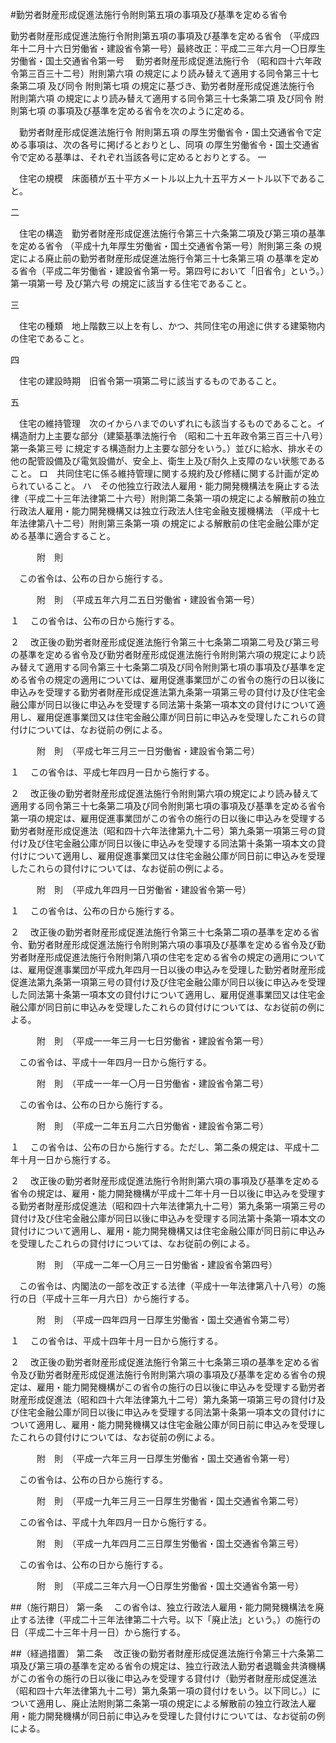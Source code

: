 #勤労者財産形成促進法施行令附則第五項の事項及び基準を定める省令



勤労者財産形成促進法施行令附則第五項の事項及び基準を定める省令
（平成四年十二月十六日労働省・建設省令第一号）最終改正：平成二三年六月一〇日厚生労働省・国土交通省令第一号
　勤労者財産形成促進法施行令
（昭和四十六年政令第三百三十二号）附則第六項
の規定により読み替えて適用する同令第三十七条第二項
及び同令
附則第七項
の規定に基づき、勤労者財産形成促進法施行令
附則第六項
の規定により読み替えて適用する同令第三十七条第二項
及び同令
附則第七項
の事項及び基準を定める省令を次のように定める。


　勤労者財産形成促進法施行令
附則第五項
の厚生労働省令・国土交通省令で定める事項は、次の各号に掲げるとおりとし、同項
の厚生労働省令・国土交通省令で定める基準は、それぞれ当該各号に定めるとおりとする。 
一

　住宅の規模　床面積が五十平方メートル以上九十五平方メートル以下であること。

二

　住宅の構造　勤労者財産形成促進法施行令第三十六条第二項及び第三項の基準を定める省令
（平成十九年厚生労働省・国土交通省令第一号）附則第三条
の規定による廃止前の勤労者財産形成促進法施行令第三十七条第三項
の基準を定める省令（平成二年労働省・建設省令第一号。第四号において「旧省令」という。）第一項第一号
及び第六号
の規定に該当する住宅であること。

三

　住宅の種類　地上階数三以上を有し、かつ、共同住宅の用途に供する建築物内の住宅であること。

四

　住宅の建設時期　旧省令第一項第二号に該当するものであること。

五

　住宅の維持管理　次のイからハまでのいずれにも該当するものであること。イ　構造耐力上主要な部分（建築基準法施行令
（昭和二十五年政令第三百三十八号）第一条第三号
に規定する構造耐力上主要な部分をいう。）並びに給水、排水その他の配管設備及び電気設備が、安全上、衛生上及び耐久上支障のない状態であること。
ロ　共同住宅に係る維持管理に関する規約及び修繕に関する計画が定められていること。
ハ　その他独立行政法人雇用・能力開発機構法を廃止する法律（平成二十三年法律第二十六号）附則第二条第一項の規定による解散前の独立行政法人雇用・能力開発機構又は独立行政法人住宅金融支援機構法
（平成十七年法律第八十二号）附則第三条第一項
の規定による解散前の住宅金融公庫が定める基準に適合すること。






　　　附　則


　この省令は、公布の日から施行する。


　　　附　則　（平成五年六月二五日労働省・建設省令第一号）

１
　この省令は、公布の日から施行する。

２
　改正後の勤労者財産形成促進法施行令第三十七条第二項第二号及び第三号の基準を定める省令及び勤労者財産形成促進法施行令附則第六項の規定により読み替えて適用する同令第三十七条第二項及び同令附則第七項の事項及び基準を定める省令の規定の適用については、雇用促進事業団がこの省令の施行の日以後に申込みを受理する勤労者財産形成促進法第九条第一項第三号の貸付け及び住宅金融公庫が同日以後に申込みを受理する同法第十条第一項本文の貸付けについて適用し、雇用促進事業団又は住宅金融公庫が同日前に申込みを受理したこれらの貸付けについては、なお従前の例による。


　　　附　則　（平成七年三月三一日労働省・建設省令第二号）

１
　この省令は、平成七年四月一日から施行する。

２
　改正後の勤労者財産形成促進法施行令附則第六項の規定により読み替えて適用する同令第三十七条第二項及び同令附則第七項の事項及び基準を定める省令第一項の規定は、雇用促進事業団がこの省令の施行の日以後に申込みを受理する勤労者財産形成促進法（昭和四十六年法律第九十二号）第九条第一項第三号の貸付け及び住宅金融公庫が同日以後に申込みを受理する同法第十条第一項本文の貸付けについて適用し、雇用促進事業団又は住宅金融公庫が同日前に申込みを受理したこれらの貸付けについては、なお従前の例による。


　　　附　則　（平成九年四月一日労働省・建設省令第一号）

１
　この省令は、公布の日から施行する。

２
　改正後の勤労者財産形成促進法施行令第三十七条第二項の基準を定める省令、勤労者財産形成促進法施行令附則第六項の事項及び基準を定める省令及び勤労者財産形成促進法施行令附則第八項の住宅を定める省令の規定の適用については、雇用促進事業団が平成九年四月一日以後の申込みを受理した勤労者財産形成促進法第九条第一項第三号の貸付け及び住宅金融公庫が同日以後に申込みを受理した同法第十条第一項本文の貸付けについて適用し、雇用促進事業団又は住宅金融公庫が同日前に申込みを受理したこれらの貸付けについては、なお従前の例による。


　　　附　則　（平成一一年三月一七日労働省・建設省令第一号）


　この省令は、平成十一年四月一日から施行する。


　　　附　則　（平成一一年一〇月一日労働省・建設省令第二号）


　この省令は、公布の日から施行する。


　　　附　則　（平成一二年五月二六日労働省・建設省令第二号）

１
　この省令は、公布の日から施行する。ただし、第二条の規定は、平成十二年十月一日から施行する。

２
　改正後の勤労者財産形成促進法施行令附則第六項の事項及び基準を定める省令の規定は、雇用・能力開発機構が平成十二年十月一日以後に申込みを受理する勤労者財産形成促進法（昭和四十六年法律第九十二号）第九条第一項第三号の貸付け及び住宅金融公庫が同日以後に申込みを受理する同法第十条第一項本文の貸付けについて適用し、雇用・能力開発機構又は住宅金融公庫が同日前に申込みを受理したこれらの貸付けについては、なお従前の例による。


　　　附　則　（平成一二年一〇月三一日労働省・建設省令第四号）


　この省令は、内閣法の一部を改正する法律（平成十一年法律第八十八号）の施行の日（平成十三年一月六日）から施行する。


　　　附　則　（平成一四年四月一日厚生労働省・国土交通省令第二号）

１
　この省令は、平成十四年十月一日から施行する。

２
　改正後の勤労者財産形成促進法施行令第三十七条第三項の基準を定める省令及び勤労者財産形成促進法施行令附則第六項の事項及び基準を定める省令の規定は、雇用・能力開発機構がこの省令の施行の日以後に申込みを受理する勤労者財産形成促進法（昭和四十六年法律第九十二号）第九条第一項第三号の貸付け及び住宅金融公庫が同日以後に申込みを受理する同法第十条第一項本文の貸付けについて適用し、雇用・能力開発機構又は住宅金融公庫が同日前に申込みを受理したこれらの貸付けについては、なお従前の例による。


　　　附　則　（平成一六年三月一日厚生労働省・国土交通省令第一号）


　この省令は、公布の日から施行する。


　　　附　則　（平成一九年三月三一日厚生労働省・国土交通省令第二号）


　この省令は、平成十九年四月一日から施行する。


　　　附　則　（平成一九年四月二三日厚生労働省・国土交通省令第三号）


　この省令は、公布の日から施行する。


　　　附　則　（平成二三年六月一〇日厚生労働省・国土交通省令第一号）


##（施行期日）
第一条
　この省令は、独立行政法人雇用・能力開発機構法を廃止する法律（平成二十三年法律第二十六号。以下「廃止法」という。）の施行の日（平成二十三年十月一日）から施行する。



##（経過措置）
第二条
　改正後の勤労者財産形成促進法施行令第三十六条第二項及び第三項の基準を定める省令の規定は、独立行政法人勤労者退職金共済機構がこの省令の施行の日以後に申込みを受理する貸付け（勤労者財産形成促進法（昭和四十六年法律第九十二号）第九条第一項の貸付けをいう。以下同じ。）について適用し、廃止法附則第二条第一項の規定による解散前の独立行政法人雇用・能力開発機構が同日前に申込みを受理した貸付けについては、なお従前の例による。





